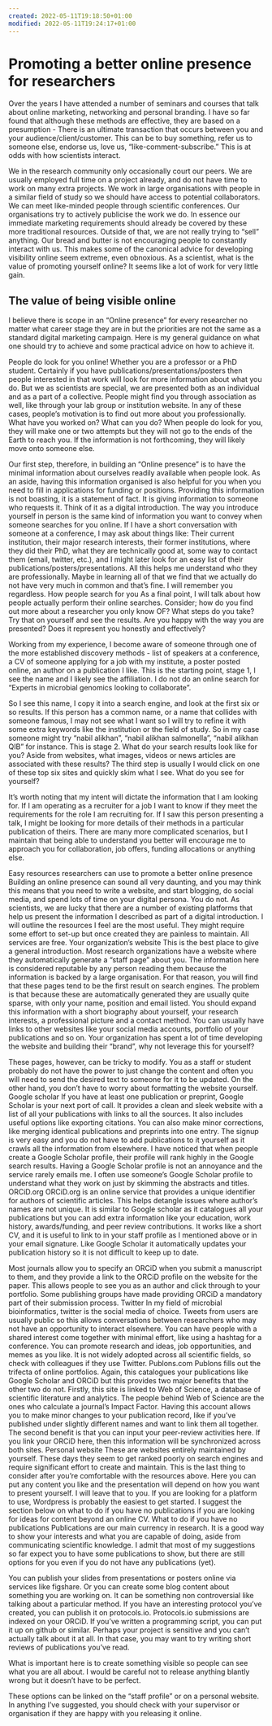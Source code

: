 ```yaml
---
created: 2022-05-11T19:18:50+01:00
modified: 2022-05-11T19:24:17+01:00
---
```


# Promoting a better online presence for researchers

Over the years I have attended a number of seminars and courses that talk about online marketing, networking and personal branding. I have so far found that although these methods are effective, they are based on a presumption - There is an ultimate transaction that occurs between you and your audience/client/customer. This can be to buy something, refer us to someone else, endorse us, love us, “like-comment-subscribe.”  This is at odds with how scientists interact. 

We in the research community only occasionally court our peers. We are usually employed full time on a project already, and do not have time to work on many extra projects.  We work in large organisations with people in a similar field of study so we should have access to potential collaborators. We can meet like-minded people through scientific conferences. Our organisations try to actively publicise the work we do. In essence our immediate marketing requirements should already be covered by these more traditional resources. Outside of that, we are not really trying to “sell” anything. Our bread and butter is not encouraging people to constantly interact with us. This makes some of the canonical advice for developing visibility online seem extreme, even obnoxious. As a scientist, what is the value of promoting yourself online? It seems like a lot of work for very little gain. 

## The value of being visible online
I believe there is scope in an “Online presence” for every researcher no matter what career stage they are in but the priorities are not the same as a standard digital marketing campaign. Here is my general guidance on what one should try to achieve and some practical advice on how to achieve it. 

People do look for you online! Whether you are a professor or a PhD student. Certainly if you have publications/presentations/posters then people interested in that work will look for more information about what you do. But we as scientists are special, we are presented both as an individual and as a part of a collective. People might find you through association as well, like through your lab group or institution website. In any of these cases, people’s motivation is to find out more about you professionally. What have you worked on? What can you do? When people do look for you, they will make one or two attempts but they will not go to the ends of the Earth to reach you. If the information is not forthcoming, they will likely move onto someone else. 

Our first step, therefore, in building an “Online presence” is to have the minimal information about ourselves readily available when people look. As an aside, having this information organised is also helpful for you when you need to fill in applications for funding or positions. Providing this information is not boasting, it is a statement of fact. It is giving information to someone who requests it. Think of it as a digital introduction. The way you introduce yourself in person is the same kind of information you want to convey when someone searches for you online. If I have a short conversation with someone at a conference, I may ask about things like: Their current institution, their major research interests, their former institutions, where they did their PhD, what they are technically good at, some way to contact them (email, twitter, etc.), and I might later look for an easy list of their publications/posters/presentations. All this helps me understand who they are professionally. Maybe in learning all of that we find that we actually do not have very much in common and that’s fine. I will remember you regardless. 
How people search for you 
As a final point, I will talk about how people actually perform their online searches. Consider; how do you find out more about a researcher you only know OF? What steps do you take? Try that on yourself and see the results. Are you happy with the way you are presented? Does it represent you honestly and effectively? 

Working from my experience, I become aware of someone through one of the more established discovery methods - list of speakers at a conference, a CV of someone applying for a job with my institute, a poster posted online, an author on a publication I like. This is the starting point, stage 1, I see the name and I likely see the affiliation. I do not do an online search for “Experts in microbial genomics looking to collaborate”.  

So I see this name, I copy it into a search engine, and look at the first six or so results. If this person has a common name, or a name that collides with someone famous, I may not see what I want so I will try to refine it with some extra keywords like the institution or the field of study. So in my case someone might try “nabil alikhan”, “nabil alikhan salmonella”, “nabil alikhan QIB” for instance. This is stage 2. What do your search results look like for you? Aside from websites, what images, videos or news articles are associated with these results? The third step is usually I would click on one of these top six sites and quickly skim what I see. What do you see for yourself? 

It’s worth noting that my intent will dictate the information that I am looking for. If I am operating as a recruiter for a job I want to know if they meet the requirements for the role I am recruiting for. If I saw this person presenting a talk, I might be looking for more details of their methods in a particular publication of theirs. There are many more complicated scenarios, but I maintain that being able to understand you better will encourage me to approach you for collaboration, job offers, funding allocations or anything else. 


Easy resources researchers can use to promote a better online presence
Building an online presence can sound all very daunting, and you may think this means that you need to write a website, and start blogging, do social media, and spend lots of time on your digital persona. You do not. As scientists, we are lucky that there are a number of existing platforms that help us present the information I described as part of a digital introduction. I will outline the resources I feel are the most useful. They might require some effort to set-up but once created they are painless to maintain. All services are free. 
Your organization’s website
This is the best place to give a general introduction. Most research organizations have a website where they automatically generate a “staff page” about you. The information here is considered reputable by any person reading them because the information is backed by a large organisation. For that reason, you will find that these pages tend to be the first result on search engines. The problem is that because these are automatically generated they are usually quite sparse, with only your name, position and email listed. You should expand this information with a short biography about yourself, your research interests, a professional picture and a contact method. You can usually have links to other websites like your social media accounts, portfolio of your publications and so on. Your organization has spent a lot of time developing the website and building their “brand”, why not leverage this for yourself?

These pages, however, can be tricky to modify. You as a staff or student probably do not  have the power to just change the content and often you will need to send the desired text to someone for it to be updated. On the other hand, you don’t have to worry about formatting the website yourself. 
Google scholar
If you have at least one publication or preprint, Google Scholar is your next port of call. It provides a clean and sleek website with a list of all your publications with links to all the sources. It also includes useful options like exporting citations. You can also make minor corrections, like merging identical publications and preprints into one entry. The signup is very easy and you do not have to add publications to it yourself as it crawls all the information from elsewhere. I have noticed that when people create a Google Scholar profile, their profile will rank highly in the Google search results. Having a Google Scholar profile is not an annoyance and the service rarely emails me. I often use someone’s Google Scholar profile to understand what they work on just by skimming the abstracts and titles. 
ORCiD.org
ORCiD.org is an online service that provides a unique identifier for authors of scientific articles. This helps detangle issues where author’s names are not unique. It is similar to Google scholar as it catalogues all your publications but you can add extra information like your education, work history, awards/funding, and peer review contributions. It works like a short CV, and it is useful to link to in your staff profile as I mentioned above or in your email signature. Like Google Scholar it automatically updates your publication history so it is not difficult to keep up to date.

Most journals allow you to specify an ORCiD when you submit a manuscript to them, and they provide a link to the ORCiD profile on the website for the paper. This allows people to see you as an author and click through to your portfolio. Some publishing groups have made providing ORCiD a mandatory part of their submission process. 
Twitter
In my field of microbial bioinformatics, twitter is the social media of choice. Tweets from users are usually public so this allows conversations between researchers who may not have an opportunity to interact elsewhere. You can have people with a shared interest come together with minimal effort, like using a hashtag for a conference. You can promote research and ideas, job opportunities, and memes as you like. It is not widely adopted across all scientific fields, so check with colleagues if they use Twitter. 
Publons.com
Publons fills out the trifecta of online portfolios. Again, this catalogues your publications like Google Scholar and ORCiD but this provides two major benefits that the other two do not. Firstly, this site is linked to Web of Science, a database of scientific literature and analytics. The people behind Web of Science are the ones who calculate a journal’s Impact Factor. Having this account allows you to make minor changes to your publication record, like if you’ve published under slightly different names and want to link them all together. The second benefit is that you can input your peer-review activities here. If you link your ORCiD here, then this information will be synchronized across both sites. 
Personal website
These are websites entirely maintained by yourself. These days they seem to get ranked poorly on search engines and require significant effort to create and maintain. This is the last thing to consider after you’re comfortable with the resources above. Here you can put any content you like and the presentation will depend on how you want to present yourself. I will leave that to you. If you are looking for a platform to use, Wordpress is probably the easiest to get started.  I suggest the section below on what to do if you have no publications if you are looking for ideas for content beyond an online CV. 
What to do if you have no publications 
Publications are our main currency in research. It is a good way to show your interests and what you are capable of doing, aside from communicating scientific knowledge. I admit that most of my suggestions so far expect you to have some publications to show, but there are still options for you even if you do not have any publications (yet). 

You can publish your slides from presentations or posters online via services like figshare. Or you can create some blog content about something you are working on. It can be something non controversial like talking about a particular method. If you have an interesting protocol you’ve created, you can publish it on protocols.io. Protocols.io submissions are indexed on your ORCiD. If you’ve written a programming script, you can put it up on github or similar.  Perhaps your project is sensitive and you can’t actually talk about it at all. In that case, you may want to try writing short reviews of publications you’ve read.

What is important here is to create something visible so people can see what you are all about. I would be careful not to release anything blantly wrong but it doesn’t have to be perfect.

These options can be linked on the “staff profile” or on a personal website. In anything I’ve suggested, you should check with your supervisor or organisation if they are happy with you releasing it online.
